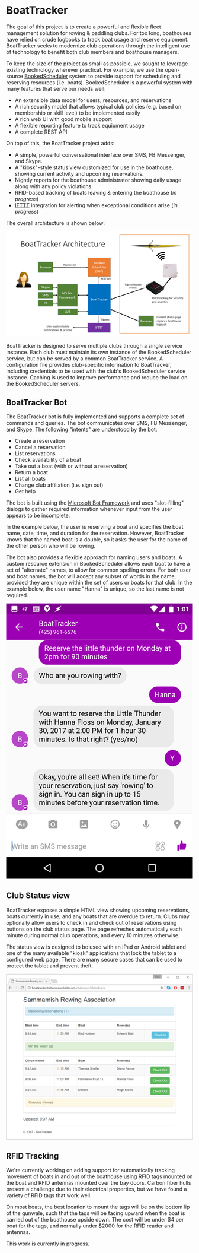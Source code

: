 # BoatTracker

The goal of this project is to create a powerful and flexible fleet management solution for rowing &amp;
paddling clubs. For too long, boathouses have relied on crude logbooks to track boat usage and
reserve equipment. BoatTracker seeks to modernize club operations through the intelligent use of
technology to benefit both club members and boathouse managers.

To keep the size of the project as small as possible, we sought to leverage existing technology wherever
practical. For example, we use the open-source [BookedScheduler](http://bookedscheduler.com/) system
to provide support for scheduling and reserving resources (i.e. boats). BookedScheduler is a powerful system with many
features that serve our needs well:

* An extensible data model for users, resources, and reservations
* A rich security model that allows typical club policies (e.g. based on membership or skill level) to be implemented easily
* A rich web UI with good mobile support
* A flexible reporting feature to track equipment usage
* A complete REST API

On top of this, the BoatTracker project adds:

* A simple, powerful conversational interface over SMS, FB Messenger, and Skype.
* A "kiosk"-style status view customized for use in the boathouse, showing current activity and upcoming reservations.
* Nightly reports for the boathouse administrator showing daily usage along with any policy violations.
* RFID-based tracking of boats leaving &amp; entering the boathouse (*in progress*)
* [IFTTT](https://ifttt.com) integration for alerting when exceptional conditions arise (*in progress*)

The overall architecture is shown below:

![BoatTracker Architecture](https://github.com/CrewNerd/BoatTracker/raw/master/artwork/BoatTracker.png "BoatTracker Architecture")

BoatTracker is designed to serve multiple clubs through a single service instance. Each club
must maintain its own instance of the BookedScheduler service, but can be served by a common BoatTracker service.
A configuration file provides club-specific information to BoatTracker, including credentials to be used
with the club's BookedScheduler service instance. Caching is used to improve performance and reduce
the load on the BookedScheduler servers.

## BoatTracker Bot

The BoatTracker bot is fully implemented and supports a complete set of commands and queries.
The bot communicates over SMS, FB Messenger, and Skype. The following "intents" are understood
by the bot:

  * Create a reservation
  * Cancel a reservation
  * List reservations
  * Check availability of a boat
  * Take out a boat (with or without a reservation)
  * Return a boat
  * List all boats
  * Change club affiliation (i.e. sign out)
  * Get help

The bot is built using the [Microsoft Bot Framework](https://dev.botframework.com/) and uses "slot-filling" dialogs to gather required
information whenever input from the user appears to be incomplete.

In the example below, the user
is reserving a boat and specifies the boat name, date, time, and duration for the reservation. However,
BoatTracker knows that the named boat is a double, so it asks the user for the name of the other
person who will be rowing.

The bot also provides a flexible approach for naming users and boats. A custom resource extension in BookedScheduler allows
each boat to have a set of "alternate" names, to allow for common spelling errors. For both user and
boat names, the bot will accept any subset of words in the name, provided they are unique within the
set of users or boats for that club. In the example below, the user name "Hanna" is unique, so the
last name is not required.

![Bot Example](https://github.com/CrewNerd/BoatTracker/raw/master/artwork/BotSample.png "Bot Example")

## Club Status view

BoatTracker exposes a simple HTML view showing upcoming reservations, boats currently in use, and any
boats that are overdue to return. Clubs may optionally allow users to check in and check out of
reservations using buttons on the club status page. The page refreshes automatically each minute during
normal club operations, and every 10 minutes otherwise.

The status view is designed to be used with an iPad or Android tablet and one of the many available
"kiosk" applications that lock the tablet to a configured web page. There are many secure cases that
can be used to protect the tablet and prevent theft.

![Status View](https://github.com/CrewNerd/BoatTracker/raw/master/artwork/StatusView.png "Club Status View")

## RFID Tracking

We're currently working on adding support for automatically tracking movement of boats in and out
of the boathouse using RFID tags mounted on the boat and RFID antennas mounted over the bay doors.
Carbon fiber hulls present a challenge due to their electrical properties, but we have found a variety
of RFID tags that work well.

On most boats, the best location to mount the tags will be on the bottom lip of the gunwale, such that
the tags will be facing upward when the boat is carried out of the boathouse upside down. The cost will be
under $4 per boat for the tags, and normally under $2000 for the RFID reader and antennas.

This work is currently in progress.

